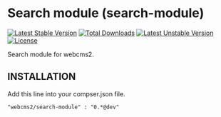 Search module (search-module)
=========================

[![Latest Stable Version](https://poser.pugx.org/webcms2/search-module/v/stable.png)](https://packagist.org/packages/webcms2/search-module) [![Total Downloads](https://poser.pugx.org/webcms2/search-module/downloads.png)](https://packagist.org/packages/webcms2/search-module) [![Latest Unstable Version](https://poser.pugx.org/webcms2/search-module/v/unstable.png)](https://packagist.org/packages/webcms2/search-module) [![License](https://poser.pugx.org/webcms2/search-module/license.png)](https://packagist.org/packages/webcms2/search-module)

Search module for webcms2.

INSTALLATION
-----------

Add this line into your compser.json file.

```
"webcms2/search-module" : "0.*@dev"
```
